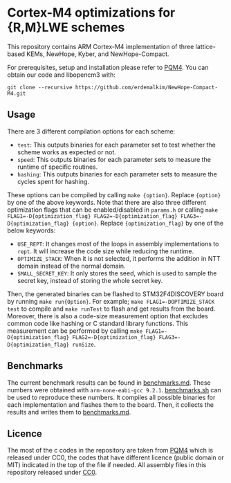 # Cortex-M4 optimizations for {R,M}LWE schemes

This repository contains ARM Cortex-M4 implementation of three lattice-based 
KEMs, NewHope, Kyber, and NewHope-Compact. 

For prerequisites, setup and installation please refer to 
[PQM4](https://github.com/mupq/pqm4/blob/master/README.md). You can obtain our 
code and libopencm3 with:
```
git clone --recursive https://github.com/erdemalkim/NewHope-Compact-M4.git
```

## Usage

There are 3 different compilation options for each scheme:

- `test`: This outputs binaries for each parameter set to test whether the scheme
works as expected or not.
- `speed`: This outputs binaries for each parameter sets to measure the runtime of
specific routines.
- `hashing`: This outputs binaries for each parameter sets to measure the cycles
spent for hashing.

These options can be compiled by calling `make {option}`. Replace `{option}` by
one of the above keywords. Note that there are also three different optimization 
flags that can be enabled/disabled in `params.h` or calling 
`make FLAG1=-D{optimization_flag} FLAG2=-D{optimization_flag} FLAG3=-D{optimization_flag} {option}`.
Replace `{optimization_flag}` by one of the below keywords:

- `USE_REPT`: It changes most of the loops in assembly implementations to `rept`.
It will increase the code size while reducing the runtime.
- `OPTIMIZE_STACK`: When it is not selected, it performs the addition in NTT domain
instead of the normal domain.
- `SMALL_SECRET_KEY`: It only stores the seed, which is used to sample the secret
key, instead of storing the whole secret key. 

Then, the generated binaries can be flashed to STM32F4DISCOVERY board by running 
`make run{Option}`. For example; `make FLAG1=-DOPTIMIZE_STACK test` to compile
and `make runTest` to flash and get results from the board. Moreover, there is 
also a code-size measurement option that excludes common code like hashing or 
C standard library functions. This measurement can be performed by calling
`make FLAG1=-D{optimization_flag} FLAG2=-D{optimization_flag} FLAG3=-D{optimization_flag} runSize`.

## Benchmarks
The current benchmark results can be found in [benchmarks.md](benchmarks.md).
These numbers were obtained with `arm-none-eabi-gcc 9.2.1`. 
[benchmarks.sh](benchmarks.sh) can be used to reproduce these numbers. It
compiles all possible binaries for each implementation and flashes them to
the board. Then, it collects the results and writes them to 
[benchmarks.md](benchmarks.md).

## Licence

The most of the c codes in the repository are taken from
[PQM4](https://github.com/mupq/pqm4) which is released under CC0, the codes
that have different licence (public domain or MIT) indicated in the top of the
file if needed.
All assembly files in this repository released under
[CC0](https://creativecommons.org/publicdomain/zero/1.0/).
